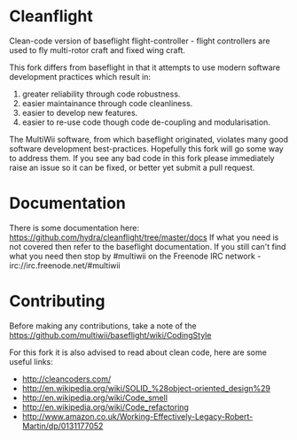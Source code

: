 Cleanflight
===========

Clean-code version of baseflight flight-controller - flight controllers are used to fly multi-rotor craft and fixed wing craft.

This fork differs from baseflight in that it attempts to use modern software development practices which result in:

1. greater reliability through code robustness. 
2. easier maintainance through code cleanliness.
3. easier to develop new features. 
4. easier to re-use code though code de-coupling and modularisation.

The MultiWii software, from which baseflight originated, violates many good software development best-practices. Hopefully this fork will go some way to address them. If you see any bad code in this fork please immediately raise an issue so it can be fixed, or better yet submit a pull request.

Documentation
=============

There is some documentation here: https://github.com/hydra/cleanflight/tree/master/docs 
If what you need is not covered then refer to the baseflight documentation.
If you still can't find what you need then stop by #multiwii on the Freenode IRC network - irc://irc.freenode.net/#multiwii


Contributing
============

Before making any contributions, take a note of the https://github.com/multiwii/baseflight/wiki/CodingStyle

For this fork it is also advised to read about clean code, here are some useful links:

* http://cleancoders.com/
* http://en.wikipedia.org/wiki/SOLID_%28object-oriented_design%29
* http://en.wikipedia.org/wiki/Code_smell
* http://en.wikipedia.org/wiki/Code_refactoring
* http://www.amazon.co.uk/Working-Effectively-Legacy-Robert-Martin/dp/0131177052
